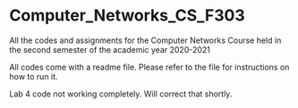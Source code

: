 # Computer_Networks_CS_F303
All the codes and assignments for the Computer Networks Course held in the second semester of the academic year 2020-2021

All codes come with a readme file. Please refer to the file for instructions on how to run it. 

Lab 4 code not working completely. Will correct that shortly.
